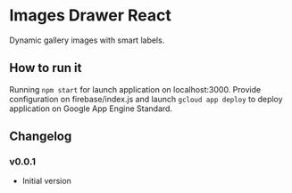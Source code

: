 # Images Drawer React
Dynamic gallery images with smart labels.

## How to run it

Running `npm start` for launch application on localhost:3000.
Provide configuration on firebase/index.js and launch `gcloud app deploy` to deploy application on Google App Engine Standard. 

## Changelog

### v0.0.1
* Initial version
